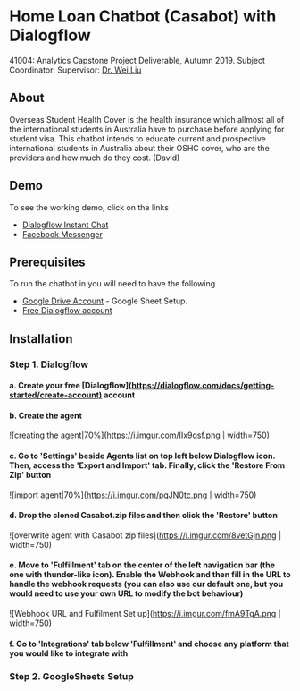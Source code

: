 # Home Loan Chatbot (Casabot) with Dialogflow

41004: Analytics Capstone Project Deliverable, Autumn 2019.
Subject Coordinator: Supervisor:
[Dr. Wei Liu](https://www.uts.edu.au/staff/wei.liu)

## About

Overseas Student Health Cover is the health insurance which allmost all of the international students in Australia have to purchase before applying for student visa.
This chatbot intends to educate current and prospective international students in Australia about their OSHC cover, who are the providers and how much do they cost.
(David)

## Demo

To see the working demo, click on the links

- [Dialogflow Instant Chat](https://bot.dialogflow.com/CasaBot)
- [Facebook Messenger](m.me/400454180513269)

## Prerequisites

To run the chatbot in you will need to have the following

- [Google Drive Account](https://drive.google.com/drive/u/0/) - Google Sheet Setup.
- [Free Dialogflow account](https://console.dialogflow.com)

## Installation

### Step 1. Dialogflow

#### a. Create your free [Dialogflow](<https://dialogflow.com/docs/getting-started/create-account)> account

#### b. Create the agent
![creating the agent|70%](<https://i.imgur.com/IIx9qsf.png> | width=750)

#### c. Go to 'Settings' beside Agents list on top left below Dialogflow icon. Then, access the 'Export and Import' tab. Finally, click the 'Restore From Zip' button

![import agent|70%](<https://i.imgur.com/pqJN0tc.png> | width=750)

#### d. Drop the cloned Casabot.zip files and then click the 'Restore' button

![overwrite agent with Casabot zip files](<https://i.imgur.com/8vetGjn.png> | width=750)

#### e. Move to 'Fulfillment' tab on the center of the left navigation bar (the one with thunder-like icon). Enable the Webhook and then fill in the URL to handle the webhook requests (you can also use our default one, but you would need to use your own URL to modify the bot behaviour)

![Webhook URL and Fulfilment Set up](<https://i.imgur.com/fmA9TgA.png> | width=750)

#### f. Go to 'Integrations' tab below 'Fulfillment' and choose any platform that you would like to integrate with

### Step 2. GoogleSheets Setup
